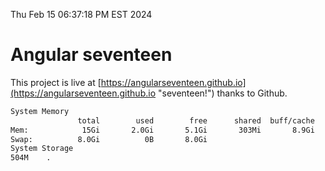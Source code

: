 Thu Feb 15 06:37:18 PM EST 2024

# Angular seventeen


This project is live at [https://angularseventeen.github.io](https://angularseventeen.github.io "seventeen!") thanks to Github.

```bash
System Memory
               total        used        free      shared  buff/cache   available
Mem:            15Gi       2.0Gi       5.1Gi       303Mi       8.9Gi        13Gi
Swap:          8.0Gi          0B       8.0Gi
System Storage
504M	.
```
```bash
